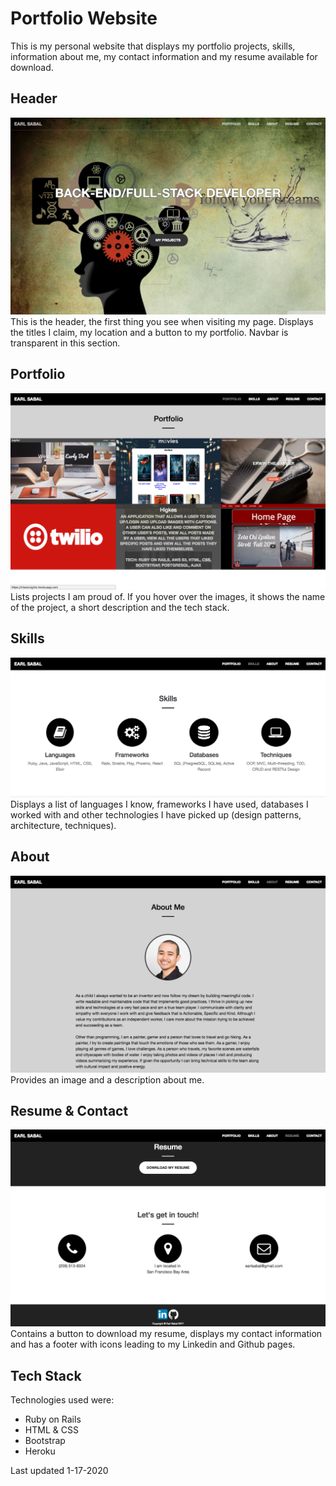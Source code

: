 # Portfolio Website

This is my personal website that displays my portfolio projects, skills, information about me, my contact information and my resume available for download.

## Header
![](screenshots/header.png?raw=true)
This is the header, the first thing you see when visiting my page.  Displays the titles I claim, my location and a button to my portfolio. Navbar is transparent in this section.

## Portfolio
![](screenshots/portfolio.png?raw=true)
Lists projects I am proud of.  If you hover over the images, it shows the name of the project, a short description and the tech stack.

## Skills
![](screenshots/skills.png?raw=true)
Displays a list of languages I know, frameworks I have used, databases I worked with and other technologies I have picked up (design patterns, architecture, techniques).

## About
![](screenshots/about.png?raw=true)
Provides an image and a description about me.

## Resume & Contact
![](screenshots/contact.png?raw=true)
Contains a button to download my resume, displays my contact information and has a footer with icons leading to my Linkedin and Github pages.

## Tech Stack
Technologies used were: 
- Ruby on Rails
- HTML & CSS
- Bootstrap
- Heroku

Last updated 1-17-2020
